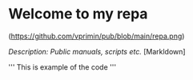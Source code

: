 # Welcome to my repa
(https://github.com/vprimin/pub/blob/main/repa.png)

*Description: Public manuals, scripts etc.*
 	[Markldown]


'''
This is example of the code
'''